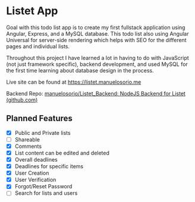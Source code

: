 # Listet App 

Goal with this todo list app is to create my first fullstack application using Angular, Express, and a MySQL database. This todo list also using Angular Universal for server-side rendering which helps with SEO for the different pages and individual lists.

Throughout this project I have learned a lot in having to do with JavaScript (not just framework specific), backend development, and used MySQL for the first time learning about database design in the process.

Live site can be found at https://listet.manuelosorio.me

Backend Repo: [manuelosorio/Listet_Backend: NodeJS Backend for Listet (github.com)](https://github.com/manuelosorio/Listet_Backend)


## Planned Features

- [x] Public and Private lists
- [ ] Shareable
- [x] Comments
- [x] List content can be edited and deleted
- [x] Overall deadlines
- [x] Deadlines for specific items
- [x] User Creation
- [x] User Verification
- [x] Forgot/Reset Password
- [ ] Search for lists and users
